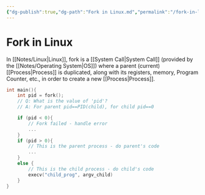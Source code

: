 ```yaml
---
{"dg-publish":true,"dg-path":"Fork in Linux.md","permalink":"/fork-in-linux/","tags":[null]}
---
```




# Fork in Linux
In [[Notes/Linux\|Linux]], fork is a [[System Call\|System Call]] (provided by the [[Notes/Operating System\|OS]]) where a parent (current) [[Process\|Process]] is duplicated, along with its registers, memory, Program Counter, etc., in order to create a new [[Process\|Process]].

```c
int main(){
	int pid = fork();
	// Q: What is the value of 'pid'?
	// A: For parent pid==PID(child), for child pid==0

	if (pid < 0){
		// Fork failed - handle error
		...
	}
	if (pid > 0){
		// This is the parent process - do parent's code
		...
	}
	else {
		// This is the child process - do child's code
		execv("child_prog", argv_child)
	}
}
```